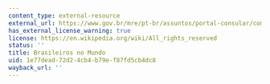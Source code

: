 ```yaml
---
content_type: external-resource
external_url: https://www.gov.br/mre/pt-br/assuntos/portal-consular/comunidade-brasileira-no-exterior-2013-estatisticas-2022
has_external_license_warning: true
license: https://en.wikipedia.org/wiki/All_rights_reserved
status: ''
title: Brasileiros no Mundo
uid: 1e77dead-72d2-4cb4-b79e-f87fd5cb4dc8
wayback_url: ''
---
```


